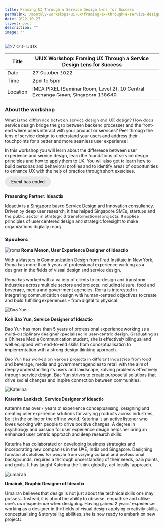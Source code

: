 ```yaml
---
title: Framing UX Through a Service Design Lens for Success
permalink: /monthly-workshops/ui-ux/framing-ux-through-a-service-design-lens/
date: 2022-10-27
layout: post
description: ""
image: ""
---
```

![27 Oct- UIUX](/images/Events/UIUX/PIXEL_UIUX-Workshop---Framing-UX-Through-a-Service-Design-Lens-for-Success_1600x800.jpg)

| Title | UIUX Workshop: Framing UX Through a Service Design Lens for Success | | 
| -------- | -------- | --------| 
| Date  | 27 October 2022  | 
| Time  | 2pm to 5pm  |
| Location  | IMDA PIXEL (Seminar Room, Level 2), 10 Central Exchange Green, Singapore 138649 |

### About the workshop 

What is the difference between service design and UX design? How does service design bridge the gap between backend processes and the front-end where users interact with your product or services? Peer through the lens of service design to understand your users and address their touchpoints for a better and more seamless user experience! 

In this workshop you will learn about the difference between user experience and service design, learn the foundations of service design principles and how to apply them to UX. You will also get to learn how to build personas and behavioral profiles and to identify areas of opportunities to enhance UX with the help of practice through short exercises.
<br><br><a href="" target="_blank" style="background-color: #E8E8E8; color: black; text-decoration: none; border-radius: 100px; padding-left: 20px; padding-right: 20px; padding-top:8px; padding-bottom:8px">Event has ended</a><br><br>

**Presenting Partner: Ideactio**

Ideactio is a Singapore based Service Design and Innovation consultancy. Driven by deep user research, it has helped Singapore SMEs, startups and the public sector in strategic & transformational projects. It applies principles of user centered design and strategic foresight to make organizations digitally ready.

### Speakers 


![roma](/images/Events/UIUX/30.png)
**Roma Menon, User Experience Designer of Ideactio**

With a Masters in Communication Design from Pratt Institute in New York, Roma has more than 5 years of professional experience working as a designer in the fields of visual design and service design.

Roma has worked with a variety of clients to co-design and transform industries across multiple sectors and projects, including leisure, food and beverage, media and government agencies. Roma is interested in integrating communication design with human-centred objectives to create and build fulfilling experiences – from digital to physical.

![Bao Yun](/images/Events/UIUX/31.png)

**Koh Bao Yun, Service Designer of Ideactio**

Bao Yun has more than 5 years of professional experience working as a multi-disciplinary designer specialised in user-centric design. Graduating as a Chinese Media Communication student, she is effectively bilingual and well equipped with end-to-end skills from conceptualisation to implementation with a strong design thinking approach.

Bao Yun has worked on various projects in different industries from food and beverage, media and government agencies to retail with the aim of deeply understanding its users and landscape, solving problems effectively through service design. Bao Yun strives to create purposeful solutions that drive social changes and inspire connection between communities.

![Katerina](/images/Events/UIUX/32.png)

**Katerina Lankisch, Service Designer of Ideactio**

Katerina has over 7 years of experience conceptualising, designing and creating user experience solutions for varying products across industries, be it in the online or the offline world. Katerina is an active listener who loves working with people to drive positive changes. A degree in psychology and passion for user experience design helps her bring an enhanced user centric approach and deep research skills.

Katerina has collaborated on developing business strategies and incorporating new companies in the UAE, India and Singapore. Designing functional solutions for people from varying cultural and professional backgrounds, requires a thorough understanding of their needs, pain points, and goals. It has taught Katerina the ‘think globally, act locally’ approach.

![umairah](/images/Events/UIUX/33.png)

**Umairah, Graphic Designer of Ideactio**

Umairah believes that design is not just about the technical skills one may possess. Instead, it is about the ability to observe, empathise and utilise one’s own experience when designing. Having gained 2 years' experience working as a designer in the fields of visual design applying creativity skills, conceptualising & storytelling abilities, she is now ready to embark on new projects.